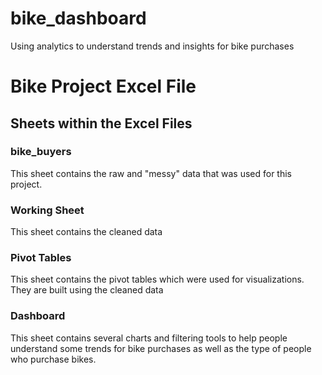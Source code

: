 # bike_dashboard
Using analytics to understand trends and insights for bike purchases

# Bike Project Excel File
## Sheets within the Excel Files
### bike_buyers
This sheet contains the raw and "messy" data that was used for this project.

### Working Sheet
This sheet contains the cleaned data

### Pivot Tables
This sheet contains the pivot tables which were used for visualizations. They are built using the cleaned data

### Dashboard
This sheet contains several charts and filtering tools to help people understand some trends for bike purchases as well as the type of people who purchase bikes.
